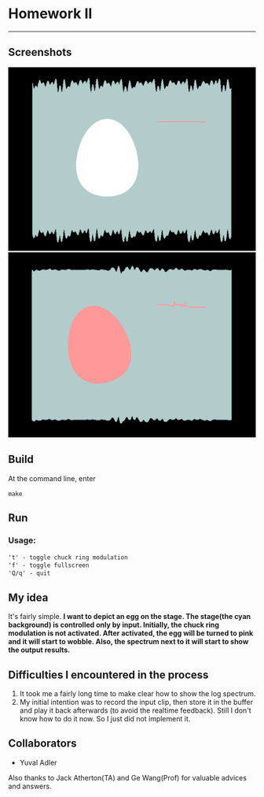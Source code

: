 # Homework II
----

## Screenshots
![Screenshots](screenshots/onlyInput.png)
![Screenshots](screenshots/input+ringMod.png)


## Build 

At the command line, enter
	
	make


## Run
### Usage:

````
't' - toggle chuck ring modulation
'f' - toggle fullscreen
'Q/q' - quit
````

## My idea  
It's fairly simple.
**I want to depict an egg on the stage. The stage(the cyan background) is controlled only by input. Initially, the chuck ring modulation is not activated. After activated, the egg will be turned to pink and it will start to wobble. Also, the spectrum next to it will start to show the output results.**


## Difficulties I encountered in the process

1. It took me a fairly long time to make clear how to show the log spectrum.
2. My initial intention was to record the input clip, then store it in the buffer and play it back afterwards (to avoid the realtime feedback). Still I don't know how to do it now. So I just did not implement it.


## Collaborators
* Yuval Adler

Also thanks to Jack Atherton(TA) and Ge Wang(Prof) for valuable advices and answers.